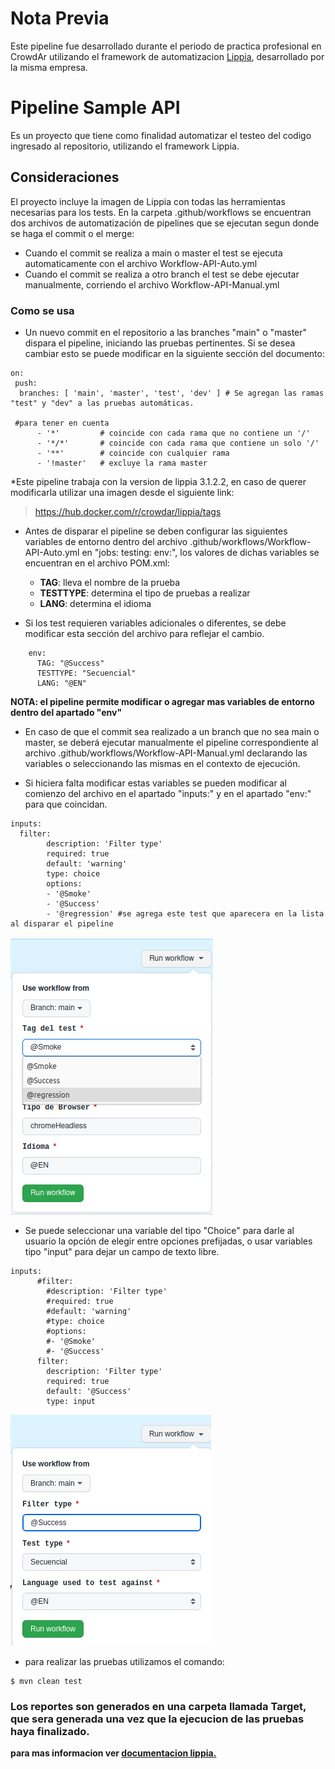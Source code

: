 # Nota Previa
 Este pipeline fue desarrollado durante el periodo de practica profesional en CrowdAr utilizando el framework de automatizacion [Lippia](https://lippia.io/ "Lippia."), desarrollado por la misma empresa.

# Pipeline Sample API

Es un proyecto que tiene como finalidad automatizar el testeo del codigo ingresado al repositorio, utilizando el framework Lippia.

## Consideraciones
El proyecto incluye la imagen de Lippia con todas las herramientas necesarias para los tests. En la carpeta .github/workflows se encuentran dos archivos de automatización de pipelines que se ejecutan segun donde se haga el commit o el merge:
- Cuando el commit se realiza a main o master el test se ejecuta automaticamente con el archivo Workflow-API-Auto.yml
- Cuando el commit se realiza a otro branch el test se debe ejecutar manualmente, corriendo el archivo Workflow-API-Manual.yml

### Como se usa
- Un nuevo commit en el repositorio a las branches "main" o "master" dispara el pipeline, iniciando las pruebas pertinentes. Si se desea cambiar esto se puede modificar en la siguiente sección del documento:

```
on: 
 push:
  branches: [ 'main', 'master', 'test', 'dev' ] # Se agregan las ramas "test" y "dev" a las pruebas automáticas.

 #para tener en cuenta
      - '*'         # coincide con cada rama que no contiene un '/'
      - '*/*'       # coincide con cada rama que contiene un solo '/'
      - '**'        # coincide con cualquier rama
      - '!master'   # excluye la rama master
```
*Este pipeline trabaja con la version de lippia 3.1.2.2, en caso de querer modificarla utilizar una imagen desde el siguiente link:
>https://hub.docker.com/r/crowdar/lippia/tags

- Antes de disparar el pipeline se deben configurar las siguientes variables de entorno dentro del archivo .github/workflows/Workflow-API-Auto.yml en "jobs: testing: env:", los valores de dichas variables se encuentran en el archivo POM.xml:
  * **TAG**: lleva el nombre de la prueba
  * **TESTTYPE**:  determina el tipo de pruebas a realizar
  * **LANG**: determina el idioma

- Si los test requieren variables adicionales o diferentes, se debe modificar esta sección del archivo para reflejar el cambio.

```
    env: 
      TAG: "@Success"
      TESTTYPE: "Secuencial"
      LANG: "@EN"
```

**NOTA:  el pipeline permite modificar o agregar mas variables de entorno dentro del apartado "env"**

- En caso de que el commit sea realizado a un branch que no sea main o master, se deberá ejecutar manualmente el pipeline correspondiente al archivo .github/workflows/Workflow-API-Manual.yml declarando las variables o seleccionando las mismas en el contexto de ejecución.

- Si hiciera falta modificar estas variables se pueden modificar al comienzo del archivo en el apartado "inputs:" y en el apartado "env:" para que coincidan.

```
inputs:
  filter:
        description: 'Filter type'
        required: true
        default: 'warning'
        type: choice
        options:
        - '@Smoke'
        - '@Success'
        - '@regression' #se agrega este test que aparecera en la lista al disparar el pipeline
  ```

![Env-list](docs/images/Env-list.png)


- Se puede seleccionar una variable del tipo "Choice" para darle al usuario la opción de elegir entre opciones prefijadas, o usar variables tipo "input" para dejar un campo de texto libre.
```
inputs:
      #filter:
        #description: 'Filter type'
        #required: true
        #default: 'warning'
        #type: choice
        #options:
        #- '@Smoke'
        #- '@Success'
      filter:
        description: 'Filter type'
        required: true
        default: '@Success'
        type: input
```

![Env-mod](docs/images/Env-mod.png)
  
* para realizar las pruebas utilizamos el comando: 
```
$ mvn clean test
```


### Los reportes son generados en una carpeta llamada **Target**, que sera generada una vez que la ejecucion de las pruebas haya finalizado.

**para mas informacion ver [documentacion lippia.](https://github.com/Crowdar/lippia-web-sample-project#getting-started "documentacion lippia.")**
